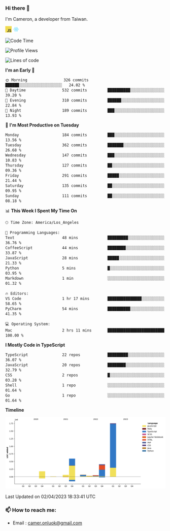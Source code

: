 ### Hi there 👋

I'm Cameron, a developer from Taiwan.


<code><img height="20" src="https://raw.githubusercontent.com/github/explore/80688e429a7d4ef2fca1e82350fe8e3517d3494d/topics/javascript/javascript.png"></code>
<code><img height="20" src="https://raw.githubusercontent.com/github/explore/80688e429a7d4ef2fca1e82350fe8e3517d3494d/topics/react/react.png"></code>



<!--START_SECTION:waka-->
![Code Time](http://img.shields.io/badge/Code%20Time-818%20hrs%208%20mins-blue)

![Profile Views](http://img.shields.io/badge/Profile%20Views-0-blue)

![Lines of code](https://img.shields.io/badge/From%20Hello%20World%20I%27ve%20Written-3.1%20million%20lines%20of%20code-blue)

**I'm an Early 🐤** 

```text
🌞 Morning                326 commits         ██████░░░░░░░░░░░░░░░░░░░   24.02 % 
🌆 Daytime                532 commits         ██████████░░░░░░░░░░░░░░░   39.20 % 
🌃 Evening                310 commits         ██████░░░░░░░░░░░░░░░░░░░   22.84 % 
🌙 Night                  189 commits         ███░░░░░░░░░░░░░░░░░░░░░░   13.93 % 
```
📅 **I'm Most Productive on Tuesday** 

```text
Monday                   184 commits         ███░░░░░░░░░░░░░░░░░░░░░░   13.56 % 
Tuesday                  362 commits         ███████░░░░░░░░░░░░░░░░░░   26.68 % 
Wednesday                147 commits         ███░░░░░░░░░░░░░░░░░░░░░░   10.83 % 
Thursday                 127 commits         ██░░░░░░░░░░░░░░░░░░░░░░░   09.36 % 
Friday                   291 commits         █████░░░░░░░░░░░░░░░░░░░░   21.44 % 
Saturday                 135 commits         ██░░░░░░░░░░░░░░░░░░░░░░░   09.95 % 
Sunday                   111 commits         ██░░░░░░░░░░░░░░░░░░░░░░░   08.18 % 
```


📊 **This Week I Spent My Time On** 

```text
🕑︎ Time Zone: America/Los_Angeles

💬 Programming Languages: 
Text                     48 mins             █████████░░░░░░░░░░░░░░░░   36.76 % 
CoffeeScript             44 mins             ████████░░░░░░░░░░░░░░░░░   33.87 % 
JavaScript               28 mins             █████░░░░░░░░░░░░░░░░░░░░   21.33 % 
Python                   5 mins              █░░░░░░░░░░░░░░░░░░░░░░░░   03.95 % 
Markdown                 1 min               ░░░░░░░░░░░░░░░░░░░░░░░░░   01.32 % 

🔥 Editors: 
VS Code                  1 hr 17 mins        ███████████████░░░░░░░░░░   58.65 % 
PyCharm                  54 mins             ██████████░░░░░░░░░░░░░░░   41.35 % 

💻 Operating System: 
Mac                      2 hrs 11 mins       █████████████████████████   100.00 % 
```

**I Mostly Code in TypeScript** 

```text
TypeScript               22 repos            █████████░░░░░░░░░░░░░░░░   36.07 % 
JavaScript               20 repos            ████████░░░░░░░░░░░░░░░░░   32.79 % 
CSS                      2 repos             █░░░░░░░░░░░░░░░░░░░░░░░░   03.28 % 
Shell                    1 repo              ░░░░░░░░░░░░░░░░░░░░░░░░░   01.64 % 
Go                       1 repo              ░░░░░░░░░░░░░░░░░░░░░░░░░   01.64 % 
```



**Timeline**

![Lines of Code chart](https://raw.githubusercontent.com/camer0nluo/camer0nluo/main/assets/bar_graph.png)


 Last Updated on 02/04/2023 18:33:41 UTC
<!--END_SECTION:waka-->

### 📫 How to reach me:
- Email : camer.onluok@gmail.com
